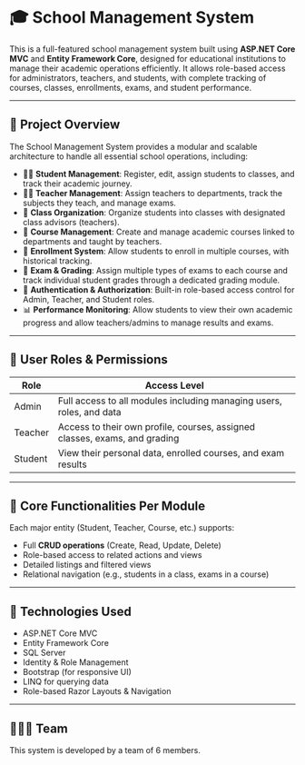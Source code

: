 # 🎓 School Management System

This is a full-featured school management system built using **ASP.NET Core MVC** and **Entity Framework Core**, designed for educational institutions to manage their academic operations efficiently. It allows role-based access for administrators, teachers, and students, with complete tracking of courses, classes, enrollments, exams, and student performance.

---

## 🧭 Project Overview

The School Management System provides a modular and scalable architecture to handle all essential school operations, including:

- 🧑‍🎓 **Student Management**: Register, edit, assign students to classes, and track their academic journey.
- 🧑‍🏫 **Teacher Management**: Assign teachers to departments, track the subjects they teach, and manage exams.
- 🏫 **Class Organization**: Organize students into classes with designated class advisors (teachers).
- 📘 **Course Management**: Create and manage academic courses linked to departments and taught by teachers.
- 🧾 **Enrollment System**: Allow students to enroll in multiple courses, with historical tracking.
- 📝 **Exam & Grading**: Assign multiple types of exams to each course and track individual student grades through a dedicated grading module.
- 🔐 **Authentication & Authorization**: Built-in role-based access control for Admin, Teacher, and Student roles.
- 📊 **Performance Monitoring**: Allow students to view their own academic progress and allow teachers/admins to manage results and exams.

---

## 👥 User Roles & Permissions

| Role     | Access Level                                                                 |
|----------|------------------------------------------------------------------------------|
| Admin    | Full access to all modules including managing users, roles, and data        |
| Teacher  | Access to their own profile, courses, assigned classes, exams, and grading  |
| Student  | View their personal data, enrolled courses, and exam results                |

---

## 🔄 Core Functionalities Per Module

Each major entity (Student, Teacher, Course, etc.) supports:
- Full **CRUD operations** (Create, Read, Update, Delete)
- Role-based access to related actions and views
- Detailed listings and filtered views
- Relational navigation (e.g., students in a class, exams in a course)

---

## 🧩 Technologies Used

- ASP.NET Core MVC
- Entity Framework Core
- SQL Server
- Identity & Role Management
- Bootstrap (for responsive UI)
- LINQ for querying data
- Role-based Razor Layouts & Navigation

---

## 👨‍👩‍👧 Team
This system is developed by a team of 6 members.